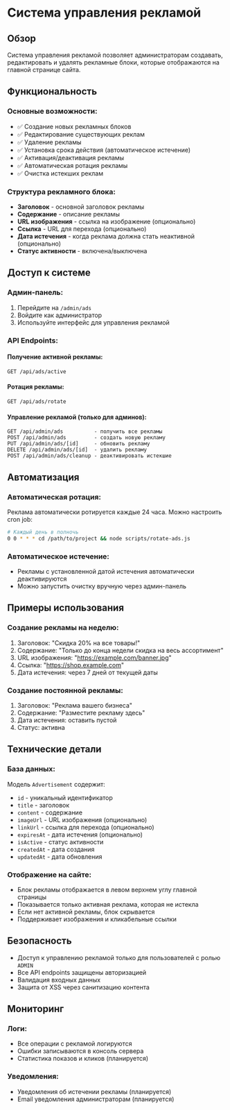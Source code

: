 # Система управления рекламой

## Обзор

Система управления рекламой позволяет администраторам создавать, редактировать и удалять рекламные блоки, которые отображаются на главной странице сайта.

## Функциональность

### Основные возможности:
- ✅ Создание новых рекламных блоков
- ✅ Редактирование существующих реклам
- ✅ Удаление рекламы
- ✅ Установка срока действия (автоматическое истечение)
- ✅ Активация/деактивация рекламы
- ✅ Автоматическая ротация рекламы
- ✅ Очистка истекших реклам

### Структура рекламного блока:
- **Заголовок** - основной заголовок рекламы
- **Содержание** - описание рекламы
- **URL изображения** - ссылка на изображение (опционально)
- **Ссылка** - URL для перехода (опционально)
- **Дата истечения** - когда реклама должна стать неактивной (опционально)
- **Статус активности** - включена/выключена

## Доступ к системе

### Админ-панель:
1. Перейдите на `/admin/ads`
2. Войдите как администратор
3. Используйте интерфейс для управления рекламой

### API Endpoints:

#### Получение активной рекламы:
```
GET /api/ads/active
```

#### Ротация рекламы:
```
GET /api/ads/rotate
```

#### Управление рекламой (только для админов):
```
GET /api/admin/ads          - получить все рекламы
POST /api/admin/ads         - создать новую рекламу
PUT /api/admin/ads/[id]     - обновить рекламу
DELETE /api/admin/ads/[id]  - удалить рекламу
POST /api/admin/ads/cleanup - деактивировать истекшие
```

## Автоматизация

### Автоматическая ротация:
Реклама автоматически ротируется каждые 24 часа. Можно настроить cron job:

```bash
# Каждый день в полночь
0 0 * * * cd /path/to/project && node scripts/rotate-ads.js
```

### Автоматическое истечение:
- Рекламы с установленной датой истечения автоматически деактивируются
- Можно запустить очистку вручную через админ-панель

## Примеры использования

### Создание рекламы на неделю:
1. Заголовок: "Скидка 20% на все товары!"
2. Содержание: "Только до конца недели скидка на весь ассортимент"
3. URL изображения: "https://example.com/banner.jpg"
4. Ссылка: "https://shop.example.com"
5. Дата истечения: через 7 дней от текущей даты

### Создание постоянной рекламы:
1. Заголовок: "Реклама вашего бизнеса"
2. Содержание: "Разместите рекламу здесь"
3. Дата истечения: оставить пустой
4. Статус: активна

## Технические детали

### База данных:
Модель `Advertisement` содержит:
- `id` - уникальный идентификатор
- `title` - заголовок
- `content` - содержание
- `imageUrl` - URL изображения (опционально)
- `linkUrl` - ссылка для перехода (опционально)
- `expiresAt` - дата истечения (опционально)
- `isActive` - статус активности
- `createdAt` - дата создания
- `updatedAt` - дата обновления

### Отображение на сайте:
- Блок рекламы отображается в левом верхнем углу главной страницы
- Показывается только активная реклама, которая не истекла
- Если нет активной рекламы, блок скрывается
- Поддерживает изображения и кликабельные ссылки

## Безопасность

- Доступ к управлению рекламой только для пользователей с ролью `ADMIN`
- Все API endpoints защищены авторизацией
- Валидация входных данных
- Защита от XSS через санитизацию контента

## Мониторинг

### Логи:
- Все операции с рекламой логируются
- Ошибки записываются в консоль сервера
- Статистика показов и кликов (планируется)

### Уведомления:
- Уведомления об истечении рекламы (планируется)
- Email уведомления администраторам (планируется)
